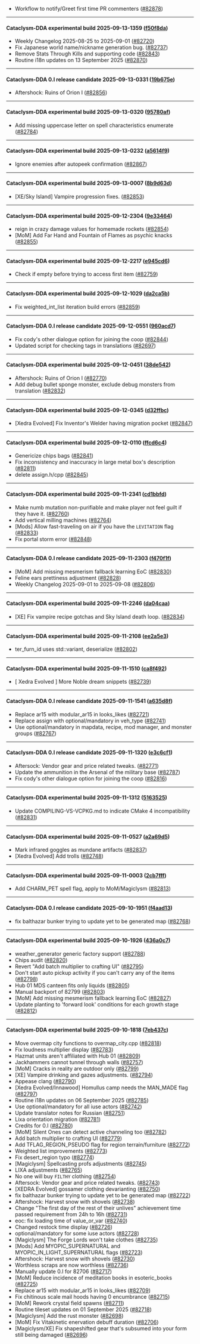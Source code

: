 * Workflow to notify/Greet first time PR commenters ([#82878](https://github.com/CleverRaven/Cataclysm-DDA/pull/82878))

---

#### Cataclysm-DDA experimental build 2025-09-13-1359 ([f50f8da](https://github.com/CleverRaven/Cataclysm-DDA/releases/tag/cdda-experimental-2025-09-13-1359))

* Weekly Changelog 2025-08-25 to 2025-09-01 ([#82720](https://github.com/CleverRaven/Cataclysm-DDA/pull/82720))
* Fix Japanese world name/nickname generation bug. ([#82737](https://github.com/CleverRaven/Cataclysm-DDA/pull/82737))
* Remove Stats Through Kills and supporting code ([#82843](https://github.com/CleverRaven/Cataclysm-DDA/pull/82843))
* Routine i18n updates on 13 September 2025 ([#82870](https://github.com/CleverRaven/Cataclysm-DDA/pull/82870))

---

#### Cataclysm-DDA 0.I release candidate 2025-09-13-0331 ([19b675e](https://github.com/CleverRaven/Cataclysm-DDA/releases/tag/cdda-0.I-2025-09-13-0331))

* Aftershock: Ruins of Orion I ([#82856](https://github.com/CleverRaven/Cataclysm-DDA/pull/82856))

---

#### Cataclysm-DDA experimental build 2025-09-13-0320 ([95780af](https://github.com/CleverRaven/Cataclysm-DDA/releases/tag/cdda-experimental-2025-09-13-0320))

* Add missing uppercase letter on spell characteristics enumerate ([#82784](https://github.com/CleverRaven/Cataclysm-DDA/pull/82784))

---

#### Cataclysm-DDA experimental build 2025-09-13-0232 ([a5614f9](https://github.com/CleverRaven/Cataclysm-DDA/releases/tag/cdda-experimental-2025-09-13-0232))

* Ignore enemies after autopeek confirmation ([#82867](https://github.com/CleverRaven/Cataclysm-DDA/pull/82867))

---

#### Cataclysm-DDA experimental build 2025-09-13-0007 ([8b9d63d](https://github.com/CleverRaven/Cataclysm-DDA/releases/tag/cdda-experimental-2025-09-13-0007))

* [XE/Sky Island] Vampire progression fixes. ([#82853](https://github.com/CleverRaven/Cataclysm-DDA/pull/82853))

---

#### Cataclysm-DDA experimental build 2025-09-12-2304 ([9e33464](https://github.com/CleverRaven/Cataclysm-DDA/releases/tag/cdda-experimental-2025-09-12-2304))

* reign in crazy damage values for homemade rockets ([#82854](https://github.com/CleverRaven/Cataclysm-DDA/pull/82854))
* [MoM] Add Far Hand and Fountain of Flames as psychic knacks ([#82855](https://github.com/CleverRaven/Cataclysm-DDA/pull/82855))

---

#### Cataclysm-DDA experimental build 2025-09-12-2217 ([e945cd6](https://github.com/CleverRaven/Cataclysm-DDA/releases/tag/cdda-experimental-2025-09-12-2217))

* Check if empty before trying to access first item ([#82759](https://github.com/CleverRaven/Cataclysm-DDA/pull/82759))

---

#### Cataclysm-DDA experimental build 2025-09-12-1029 ([da2ca5b](https://github.com/CleverRaven/Cataclysm-DDA/releases/tag/cdda-experimental-2025-09-12-1029))

* Fix weighted_int_list iteration build errors ([#82859](https://github.com/CleverRaven/Cataclysm-DDA/pull/82859))

---

#### Cataclysm-DDA 0.I release candidate 2025-09-12-0551 ([960acd7](https://github.com/CleverRaven/Cataclysm-DDA/releases/tag/cdda-0.I-2025-09-12-0551))

* Fix cody's other dialogue option for joining the coop ([#82844](https://github.com/CleverRaven/Cataclysm-DDA/pull/82844))
* Updated script for checking tags in translations ([#82697](https://github.com/CleverRaven/Cataclysm-DDA/pull/82697))

---

#### Cataclysm-DDA experimental build 2025-09-12-0451 ([38de542](https://github.com/CleverRaven/Cataclysm-DDA/releases/tag/cdda-experimental-2025-09-12-0451))

* Aftershock: Ruins of Orion I ([#82770](https://github.com/CleverRaven/Cataclysm-DDA/pull/82770))
* Add debug bullet sponge monster, exclude debug monsters from translation ([#82832](https://github.com/CleverRaven/Cataclysm-DDA/pull/82832))

---

#### Cataclysm-DDA experimental build 2025-09-12-0345 ([d32ffbc](https://github.com/CleverRaven/Cataclysm-DDA/releases/tag/cdda-experimental-2025-09-12-0345))

* [Xedra Evolved] Fix Inventor's Welder having migration pocket ([#82847](https://github.com/CleverRaven/Cataclysm-DDA/pull/82847))

---

#### Cataclysm-DDA experimental build 2025-09-12-0110 ([ffcd6c4](https://github.com/CleverRaven/Cataclysm-DDA/releases/tag/cdda-experimental-2025-09-12-0110))

* Genericize chips bags ([#82841](https://github.com/CleverRaven/Cataclysm-DDA/pull/82841))
* Fix inconsistency and inaccuracy in large metal box's description ([#82811](https://github.com/CleverRaven/Cataclysm-DDA/pull/82811))
* delete assign.h/cpp ([#82845](https://github.com/CleverRaven/Cataclysm-DDA/pull/82845))

---

#### Cataclysm-DDA experimental build 2025-09-11-2341 ([cd1bbfd](https://github.com/CleverRaven/Cataclysm-DDA/releases/tag/cdda-experimental-2025-09-11-2341))

* Make numb mutation non-purifiable and make player not feel guilt if they have it. ([#82760](https://github.com/CleverRaven/Cataclysm-DDA/pull/82760))
* Add vertical milling machines ([#82764](https://github.com/CleverRaven/Cataclysm-DDA/pull/82764))
* [Mods] Allow fast-traveling on air if you have the `LEVITATION` flag ([#82833](https://github.com/CleverRaven/Cataclysm-DDA/pull/82833))
* Fix portal storm error ([#82848](https://github.com/CleverRaven/Cataclysm-DDA/pull/82848))

---

#### Cataclysm-DDA 0.I release candidate 2025-09-11-2303 ([f470f1f](https://github.com/CleverRaven/Cataclysm-DDA/releases/tag/cdda-0.I-2025-09-11-2303))

* [MoM] Add missing mesmerism fallback learning EoC ([#82830](https://github.com/CleverRaven/Cataclysm-DDA/pull/82830))
* Feline ears prettiness adjustment ([#82828](https://github.com/CleverRaven/Cataclysm-DDA/pull/82828))
* Weekly Changelog 2025-09-01 to 2025-09-08 ([#82806](https://github.com/CleverRaven/Cataclysm-DDA/pull/82806))

---

#### Cataclysm-DDA experimental build 2025-09-11-2246 ([da04caa](https://github.com/CleverRaven/Cataclysm-DDA/releases/tag/cdda-experimental-2025-09-11-2246))

* [XE] Fix vampire recipe gotchas and Sky Island death loop. ([#82834](https://github.com/CleverRaven/Cataclysm-DDA/pull/82834))

---

#### Cataclysm-DDA experimental build 2025-09-11-2108 ([ee2a5e3](https://github.com/CleverRaven/Cataclysm-DDA/releases/tag/cdda-experimental-2025-09-11-2108))

* ter_furn_id uses std::variant, deserialize ([#82802](https://github.com/CleverRaven/Cataclysm-DDA/pull/82802))

---

#### Cataclysm-DDA experimental build 2025-09-11-1510 ([ca8f492](https://github.com/CleverRaven/Cataclysm-DDA/releases/tag/cdda-experimental-2025-09-11-1510))

* [ Xedra Evolved ] More Noble dream snippets ([#82739](https://github.com/CleverRaven/Cataclysm-DDA/pull/82739))

---

#### Cataclysm-DDA 0.I release candidate 2025-09-11-1541 ([a635d8f](https://github.com/CleverRaven/Cataclysm-DDA/releases/tag/cdda-0.I-2025-09-11-1541))

* Replace ar15 with modular_ar15 in looks_likes ([#82721](https://github.com/CleverRaven/Cataclysm-DDA/pull/82721))
* Replace assign with optional/mandatory in veh_type ([#82741](https://github.com/CleverRaven/Cataclysm-DDA/pull/82741))
* Use optional/mandatory in mapdata, recipe, mod manager, and monster groups ([#82767](https://github.com/CleverRaven/Cataclysm-DDA/pull/82767))

---

#### Cataclysm-DDA 0.I release candidate 2025-09-11-1320 ([e3c6cf1](https://github.com/CleverRaven/Cataclysm-DDA/releases/tag/cdda-0.I-2025-09-11-1320))

* Aftersock: Vendor gear and price related tweaks. ([#82771](https://github.com/CleverRaven/Cataclysm-DDA/pull/82771))
* Update the ammunition in the Arsenal of the military base ([#82787](https://github.com/CleverRaven/Cataclysm-DDA/pull/82787))
* Fix cody's other dialogue option for joining the coop ([#82816](https://github.com/CleverRaven/Cataclysm-DDA/pull/82816))

---

#### Cataclysm-DDA experimental build 2025-09-11-1312 ([5163525](https://github.com/CleverRaven/Cataclysm-DDA/releases/tag/cdda-experimental-2025-09-11-1312))

* Update COMPILING-VS-VCPKG.md to indicate CMake 4 incompatibility ([#82831](https://github.com/CleverRaven/Cataclysm-DDA/pull/82831))

---

#### Cataclysm-DDA experimental build 2025-09-11-0527 ([a2a69d5](https://github.com/CleverRaven/Cataclysm-DDA/releases/tag/cdda-experimental-2025-09-11-0527))

* Mark infrared goggles as mundane artifacts ([#82837](https://github.com/CleverRaven/Cataclysm-DDA/pull/82837))
* [Xedra Evolved] Add trolls ([#82748](https://github.com/CleverRaven/Cataclysm-DDA/pull/82748))

---

#### Cataclysm-DDA experimental build 2025-09-11-0003 ([2cb7fff](https://github.com/CleverRaven/Cataclysm-DDA/releases/tag/cdda-experimental-2025-09-11-0003))

* Add CHARM_PET spell flag, apply to MoM/Magiclysm ([#82813](https://github.com/CleverRaven/Cataclysm-DDA/pull/82813))

---

#### Cataclysm-DDA 0.I release candidate 2025-09-10-1951 ([f4aad13](https://github.com/CleverRaven/Cataclysm-DDA/releases/tag/cdda-0.I-2025-09-10-1951))

* fix balthazar bunker trying to update yet to be generated map ([#82768](https://github.com/CleverRaven/Cataclysm-DDA/pull/82768))

---

#### Cataclysm-DDA experimental build 2025-09-10-1926 ([436a0c7](https://github.com/CleverRaven/Cataclysm-DDA/releases/tag/cdda-experimental-2025-09-10-1926))

* weather_generator generic factory support ([#82788](https://github.com/CleverRaven/Cataclysm-DDA/pull/82788))
* Chips audit ([#82820](https://github.com/CleverRaven/Cataclysm-DDA/pull/82820))
* Revert "Add batch multiplier to crafting UI" ([#82795](https://github.com/CleverRaven/Cataclysm-DDA/pull/82795))
* Don't start auto pickup activity if you can't carry any of the items ([#82798](https://github.com/CleverRaven/Cataclysm-DDA/pull/82798))
* Hub 01 MDS canteen fits only liquids ([#82805](https://github.com/CleverRaven/Cataclysm-DDA/pull/82805))
* Manual backport of 82799 ([#82803](https://github.com/CleverRaven/Cataclysm-DDA/pull/82803))
* [MoM] Add missing mesmerism fallback learning EoC ([#82827](https://github.com/CleverRaven/Cataclysm-DDA/pull/82827))
* Update planting to 'forward look' conditions for each growth stage ([#82812](https://github.com/CleverRaven/Cataclysm-DDA/pull/82812))

---

#### Cataclysm-DDA experimental build 2025-09-10-1818 ([7eb437c](https://github.com/CleverRaven/Cataclysm-DDA/releases/tag/cdda-experimental-2025-09-10-1818))

* Move overmap city functions to overmap_city.cpp ([#82818](https://github.com/CleverRaven/Cataclysm-DDA/pull/82818))
* Fix loudness multiplier display ([#82783](https://github.com/CleverRaven/Cataclysm-DDA/pull/82783))
* Hazmat units aren't affiliated with Hub 01 ([#82809](https://github.com/CleverRaven/Cataclysm-DDA/pull/82809))
* Jackhammers cannot tunnel through walls ([#82757](https://github.com/CleverRaven/Cataclysm-DDA/pull/82757))
* [MoM] Cracks in reality are outdoor only ([#82799](https://github.com/CleverRaven/Cataclysm-DDA/pull/82799))
* [XE] Vampire drinking and gazes adjustments. ([#82794](https://github.com/CleverRaven/Cataclysm-DDA/pull/82794))
* Appease clang ([#82790](https://github.com/CleverRaven/Cataclysm-DDA/pull/82790))
* [Xedra Evolved/Innawood] Homullus camp needs the MAN_MADE flag ([#82797](https://github.com/CleverRaven/Cataclysm-DDA/pull/82797))
* Routine i18n updates on 06 September 2025 ([#82785](https://github.com/CleverRaven/Cataclysm-DDA/pull/82785))
* Use optional/mandatory for all iuse actors ([#82742](https://github.com/CleverRaven/Cataclysm-DDA/pull/82742))
* Update translator notes for Russian ([#82751](https://github.com/CleverRaven/Cataclysm-DDA/pull/82751))
* Lixa orientation migration ([#82781](https://github.com/CleverRaven/Cataclysm-DDA/pull/82781))
* Credits for 0.I ([#82780](https://github.com/CleverRaven/Cataclysm-DDA/pull/82780))
* [MoM] Silent Ones can detect active channeling too ([#82782](https://github.com/CleverRaven/Cataclysm-DDA/pull/82782))
* Add batch multiplier to crafting UI ([#82779](https://github.com/CleverRaven/Cataclysm-DDA/pull/82779))
* Add TFLAG_REGION_PSEUDO flag for region terrain/furniture ([#82772](https://github.com/CleverRaven/Cataclysm-DDA/pull/82772))
* Weighted list improvements ([#82773](https://github.com/CleverRaven/Cataclysm-DDA/pull/82773))
* Fix desert_region typo ([#82774](https://github.com/CleverRaven/Cataclysm-DDA/pull/82774))
* [Magiclysm] Spellcasting profs adjustments ([#82745](https://github.com/CleverRaven/Cataclysm-DDA/pull/82745))
* LIXA adjustments ([#82765](https://github.com/CleverRaven/Cataclysm-DDA/pull/82765))
* No one will buy `FILTHY` clothing ([#82754](https://github.com/CleverRaven/Cataclysm-DDA/pull/82754))
* Aftersock: Vendor gear and price related tweaks. ([#82743](https://github.com/CleverRaven/Cataclysm-DDA/pull/82743))
* [XEDRA Evolved] gossamer clothing devarianting ([#82750](https://github.com/CleverRaven/Cataclysm-DDA/pull/82750))
* fix balthazar bunker trying to update yet to be generated map ([#82722](https://github.com/CleverRaven/Cataclysm-DDA/pull/82722))
* Aftershock: Harvest snow with shovels ([#82738](https://github.com/CleverRaven/Cataclysm-DDA/pull/82738))
* Change "The first day of the rest of their unlives" achievement time passed requirement from 24h to 16h ([#82731](https://github.com/CleverRaven/Cataclysm-DDA/pull/82731))
* eoc: fix loading time of value_or_var ([#82740](https://github.com/CleverRaven/Cataclysm-DDA/pull/82740))
* Changed restock time display ([#82726](https://github.com/CleverRaven/Cataclysm-DDA/pull/82726))
* optional/mandatory for some iuse actors ([#82728](https://github.com/CleverRaven/Cataclysm-DDA/pull/82728))
* [Magiclysm] The Forge Lords won't take clothes ([#82735](https://github.com/CleverRaven/Cataclysm-DDA/pull/82735))
* [Mods] Add MYOPIC_SUPERNATURAL and MYOPIC_IN_LIGHT_SUPERNATURAL flags ([#82723](https://github.com/CleverRaven/Cataclysm-DDA/pull/82723))
* Aftershock: Harvest snow with shovels ([#82730](https://github.com/CleverRaven/Cataclysm-DDA/pull/82730))
* Worthless scraps are now worthless ([#82736](https://github.com/CleverRaven/Cataclysm-DDA/pull/82736))
* Manually update 0.I for 82706 ([#82717](https://github.com/CleverRaven/Cataclysm-DDA/pull/82717))
* [MoM] Reduce incidence of meditation books in esoteric_books ([#82725](https://github.com/CleverRaven/Cataclysm-DDA/pull/82725))
* Replace ar15 with modular_ar15 in looks_likes ([#82709](https://github.com/CleverRaven/Cataclysm-DDA/pull/82709))
* Fix chitinous scale mail hoods having 0 encumbrance ([#82715](https://github.com/CleverRaven/Cataclysm-DDA/pull/82715))
* [MoM] Rework crystal field spawns ([#82711](https://github.com/CleverRaven/Cataclysm-DDA/pull/82711))
* Routine tileset updates on 01 September 2025 ([#82718](https://github.com/CleverRaven/Cataclysm-DDA/pull/82718))
* [Magiclysm] Add the rust monster ([#82698](https://github.com/CleverRaven/Cataclysm-DDA/pull/82698))
* [MoM] Fix Vitakinetic enervation debuff duration ([#82706](https://github.com/CleverRaven/Cataclysm-DDA/pull/82706))
* [Magiclysm/XE] Fix shapeshifted gear that's subsumed into your form still being damaged ([#82696](https://github.com/CleverRaven/Cataclysm-DDA/pull/82696))
